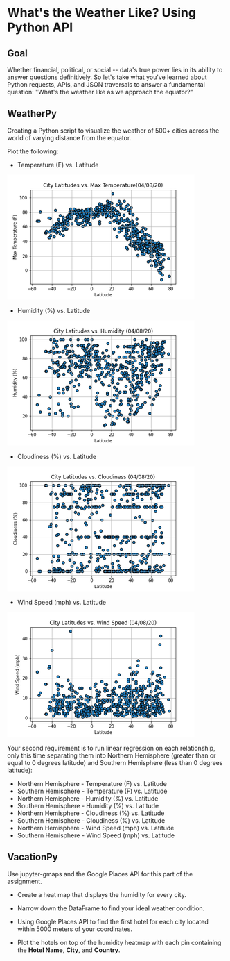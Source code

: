 # What's the Weather Like? Using Python API

## Goal

Whether financial, political, or social -- data's true power lies in its ability to answer questions definitively. So let's take what you've learned about Python requests, APIs, and JSON traversals to answer a fundamental question: "What's the weather like as we approach the equator?"


## WeatherPy

Creating a Python script to visualize the weather of 500+ cities across the world of varying distance from the equator. 

Plot the following:

* Temperature (F) vs. Latitude

![lat_temp](output_data/lat_temp.png)

* Humidity (%) vs. Latitude

![lat_humi](output_data/lat_humi.png)

* Cloudiness (%) vs. Latitude

![lat_cloud](output_data/lat_cloud.png)

* Wind Speed (mph) vs. Latitude

![lat_wind](output_data/lat_wind.png)

Your second requirement is to run linear regression on each relationship, only this time separating them into Northern Hemisphere (greater than or equal to 0 degrees latitude) and Southern Hemisphere (less than 0 degrees latitude):

* Northern Hemisphere - Temperature (F) vs. Latitude
* Southern Hemisphere - Temperature (F) vs. Latitude
* Northern Hemisphere - Humidity (%) vs. Latitude
* Southern Hemisphere - Humidity (%) vs. Latitude
* Northern Hemisphere - Cloudiness (%) vs. Latitude
* Southern Hemisphere - Cloudiness (%) vs. Latitude
* Northern Hemisphere - Wind Speed (mph) vs. Latitude
* Southern Hemisphere - Wind Speed (mph) vs. Latitude



## VacationPy

Use jupyter-gmaps and the Google Places API for this part of the assignment.


* Create a heat map that displays the humidity for every city.

* Narrow down the DataFrame to find your ideal weather condition.

* Using Google Places API to find the first hotel for each city located within 5000 meters of your coordinates.

* Plot the hotels on top of the humidity heatmap with each pin containing the **Hotel Name**, **City**, and **Country**.



